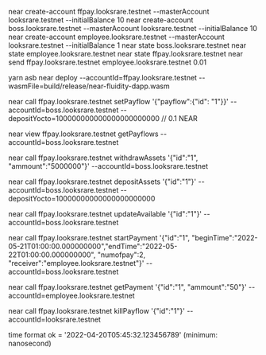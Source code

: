 near create-account ffpay.looksrare.testnet --masterAccount looksrare.testnet --initialBalance 10
near create-account boss.looksrare.testnet --masterAccount looksrare.testnet --initialBalance 10
near create-account employee.looksrare.testnet --masterAccount looksrare.testnet --initialBalance 1
near state boss.looksrare.testnet
near state employee.looksrare.testnet
near state ffpay.looksrare.testnet
near send ffpay.looksrare.testnet employee.looksrare.testnet 0.01

yarn asb
near deploy --accountId=ffpay.looksrare.testnet --wasmFile=build/release/near-fluidity-dapp.wasm

near call ffpay.looksrare.testnet setPayflow '{"payflow":{"id": "1"}}' --accountId=boss.looksrare.testnet --depositYocto=100000000000000000000000
// 0.1 NEAR

near view ffpay.looksrare.testnet getPayflows --accountId=boss.looksrare.testnet

near call ffpay.looksrare.testnet withdrawAssets '{"id":"1", "ammount":"5000000"}' --accountId=boss.looksrare.testnet

near call ffpay.looksrare.testnet depositAssets '{"id":"1"}' --accountId=boss.looksrare.testnet --depositYocto=10000000000000000000000

near call ffpay.looksrare.testnet updateAvailable '{"id":"1"}' --accountId=boss.looksrare.testnet

near call ffpay.looksrare.testnet startPayment '{"id":"1", "beginTime":"2022-05-21T01:00:00.000000000","endTime":"2022-05-22T01:00:00.000000000", "numofpay":2, "receiver":"employee.looksrare.testnet"}' --accountId=boss.looksrare.testnet

near call ffpay.looksrare.testnet getPayment '{"id":"1", "ammount":"50"}' --accountId=employee.looksrare.testnet

near call ffpay.looksrare.testnet killPayflow '{"id":"1"}'  --accountId=looksrare.testnet

time format ok = '2022-04-20T05:45:32.123456789' (minimum: nanosecond)